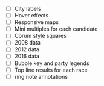 - [ ] City labels
- [ ] Hover effects
- [ ] Responsive maps
- [ ] Mini multiples for each candidate
- [ ] Corum style squares
- [ ] 2008 data
- [ ] 2012 data
- [ ] 2016 data
- [ ] Bubble key and party legends
- [ ] Top line results for each race
- [ ] ring note annotations
